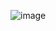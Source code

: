 ![image](https://github.com/inglepriyanka148867/Index/assets/152428133/31e138ae-fa7b-426b-afd8-8640501ba43f)

